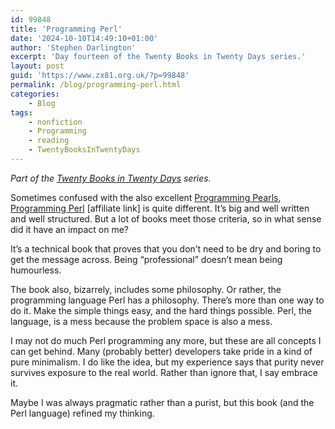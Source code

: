 ```yaml
---
id: 99848
title: 'Programming Perl'
date: '2024-10-10T14:49:10+01:00'
author: 'Stephen Darlington'
excerpt: 'Day fourteen of the Twenty Books in Twenty Days series.'
layout: post
guid: 'https://www.zx81.org.uk/?p=99848'
permalink: /blog/programming-perl.html
categories:
    - Blog
tags:
    - nonfiction
    - Programming
    - reading
    - TwentyBooksInTwentyDays
---
```


*Part of the [Twenty Books in Twenty Days](https://www.zx81.org.uk/blog/twenty-books.html) series.*

Sometimes confused with the also excellent [Programming Pearls](https://www.zx81.org.uk/blog/programming-pearls-2.html), [Programming Perl](https://amzn.to/4dGsYOe) \[affiliate link\] is quite different. It’s big and well written and well structured. But a lot of books meet those criteria, so in what sense did it have an impact on me?

It’s a technical book that proves that you don’t need to be dry and boring to get the message across. Being “professional” doesn’t mean being humourless.

The book also, bizarrely, includes some philosophy. Or rather, the programming language Perl has a philosophy. There’s more than one way to do it. Make the simple things easy, and the hard things possible. Perl, the language, is a mess because the problem space is also a mess.

I may not do much Perl programming any more, but these are all concepts I can get behind. Many (probably better) developers take pride in a kind of pure minimalism. I do like the idea, but my experience says that purity never survives exposure to the real world. Rather than ignore that, I say embrace it.

Maybe I was always pragmatic rather than a purist, but this book (and the Perl language) refined my thinking.